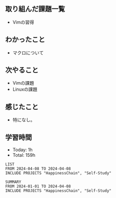 ## 取り組んだ課題一覧
- Vimの習得
## わかったこと
- マクロについて
## 次やること
- Vimの課題
- Linuxの課題
## 感じたこと
- 特になし。
## 学習時間
- Today: 1h
- Total: 159h

```toggl
LIST
FROM 2024-04-08 TO 2024-04-08
INCLUDE PROJECTS "HappinessChain", "Self-Study"
```
```toggl
SUMMARY
FROM 2024-01-01 TO 2024-04-08
INCLUDE PROJECTS "HappinessChain", "Self-Study"
```
